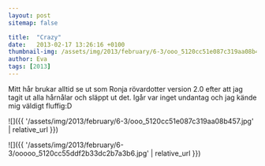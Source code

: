 ```yaml
---
layout: post
sitemap: false

title:  "Crazy"
date:   2013-02-17 13:26:16 +0100
thumbnail-img: /assets/img/2013/february/6-3/ooo_5120cc51e087c319aa08b457.jpg
author: Eva
tags: [2013]
---
```


Mitt hår brukar alltid se ut som Ronja rövardotter version 2.0 efter att jag tagit ut alla hårnålar och släppt ut det. Igår var inget undantag och jag kände mig väldigt fluffig:D

![]({{ '/assets/img/2013/february/6-3/ooo_5120cc51e087c319aa08b457.jpg'  | relative_url }})

![]({{ '/assets/img/2013/february/6-3/ooooo_5120cc55ddf2b33dc2b7a3b6.jpg'  | relative_url }})

